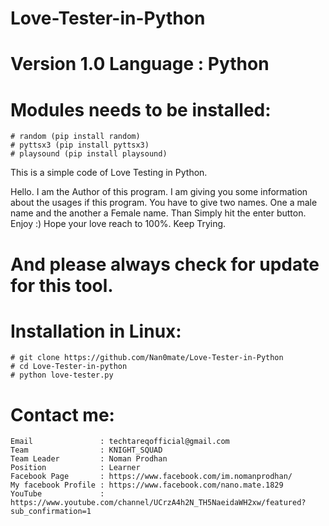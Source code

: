 # Love-Tester-in-Python

# Version 1.0 Language : Python

# Modules needs to be installed:
    # random (pip install random)
    # pyttsx3 (pip install pyttsx3)
    # playsound (pip install playsound)

This is a simple code of Love Testing in Python. 

Hello. I am the Author of this program. I am giving you some information about the usages if this program.
You have to give two names. One a male name and the another a Female name.
Than Simply hit the enter button. 
Enjoy :) Hope your love reach to 100%. Keep Trying.

# And please always check for update for this tool.


# Installation in Linux: 

    # git clone https://github.com/Nan0mate/Love-Tester-in-Python
    # cd Love-Tester-in-python
    # python love-tester.py


# Contact me: 
    
    Email               : techtareqofficial@gmail.com
    Team                : KNIGHT_SQUAD
    Team Leader         : Noman Prodhan
    Position            : Learner
    Facebook Page       : https://www.facebook.com/im.nomanprodhan/
    My facebook Profile : https://www.facebook.com/nano.mate.1829
    YouTube             : https://www.youtube.com/channel/UCrzA4h2N_TH5NaeidaWH2xw/featured?sub_confirmation=1
